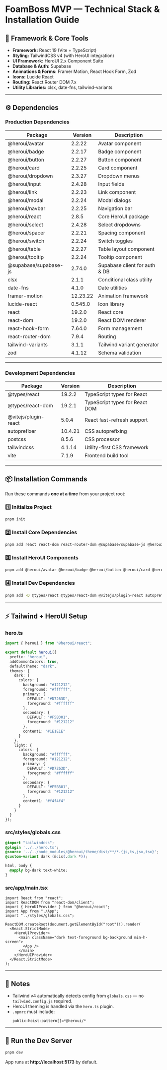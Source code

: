 # FoamBoss MVP — Technical Stack & Installation Guide

## 🧱 Framework & Core Tools
- **Framework:** React 19 (Vite + TypeScript)
- **Styling:** TailwindCSS v4 (with HeroUI integration)
- **UI Framework:** HeroUI 2.x Component Suite
- **Database & Auth:** Supabase
- **Animations & Forms:** Framer Motion, React Hook Form, Zod
- **Icons:** Lucide React
- **Routing:** React Router DOM 7.x
- **Utility Libraries:** clsx, date-fns, tailwind-variants

---

## ⚙️ Dependencies

### Production Dependencies
| Package | Version | Description |
|----------|----------|-------------|
| @heroui/avatar | 2.2.22 | Avatar component |
| @heroui/badge | 2.2.17 | Badge component |
| @heroui/button | 2.2.27 | Button component |
| @heroui/card | 2.2.25 | Card component |
| @heroui/dropdown | 2.3.27 | Dropdown menus |
| @heroui/input | 2.4.28 | Input fields |
| @heroui/link | 2.2.23 | Link component |
| @heroui/modal | 2.2.24 | Modal dialogs |
| @heroui/navbar | 2.2.25 | Navigation bar |
| @heroui/react | 2.8.5 | Core HeroUI package |
| @heroui/select | 2.4.28 | Select dropdowns |
| @heroui/spacer | 2.2.21 | Spacing component |
| @heroui/switch | 2.2.24 | Switch toggles |
| @heroui/table | 2.2.27 | Table layout component |
| @heroui/tooltip | 2.2.24 | Tooltip component |
| @supabase/supabase-js | 2.74.0 | Supabase client for auth & DB |
| clsx | 2.1.1 | Conditional class utility |
| date-fns | 4.1.0 | Date utilities |
| framer-motion | 12.23.22 | Animation framework |
| lucide-react | 0.545.0 | Icon library |
| react | 19.2.0 | React core |
| react-dom | 19.2.0 | React DOM renderer |
| react-hook-form | 7.64.0 | Form management |
| react-router-dom | 7.9.4 | Routing |
| tailwind-variants | 3.1.1 | Tailwind variant generator |
| zod | 4.1.12 | Schema validation |

---

### Development Dependencies
| Package | Version | Description |
|----------|----------|-------------|
| @types/react | 19.2.2 | TypeScript types for React |
| @types/react-dom | 19.2.1 | TypeScript types for React DOM |
| @vitejs/plugin-react | 5.0.4 | React fast-refresh support |
| autoprefixer | 10.4.21 | CSS autoprefixing |
| postcss | 8.5.6 | CSS processor |
| tailwindcss | 4.1.14 | Utility-first CSS framework |
| vite | 7.1.9 | Frontend build tool |

---

## 📦 Installation Commands

Run these commands **one at a time** from your project root:

### 1️⃣ Initialize Project
```bash
pnpm init
```

### 2️⃣ Install Core Dependencies
```bash
pnpm add react react-dom react-router-dom @supabase/supabase-js @heroui/react clsx date-fns framer-motion react-hook-form zod tailwind-variants lucide-react
```

### 3️⃣ Install HeroUI Components
```bash
pnpm add @heroui/avatar @heroui/badge @heroui/button @heroui/card @heroui/dropdown @heroui/input @heroui/link @heroui/modal @heroui/navbar @heroui/select @heroui/spacer @heroui/switch @heroui/table @heroui/tooltip
```

### 4️⃣ Install Dev Dependencies
```bash
pnpm add -D @types/react @types/react-dom @vitejs/plugin-react autoprefixer postcss tailwindcss vite
```

---

## ⚡ Tailwind + HeroUI Setup

### hero.ts
```ts
import { heroui } from "@heroui/react";

export default heroui({
  prefix: "heroui",
  addCommonColors: true,
  defaultTheme: "dark",
  themes: {
    dark: {
      colors: {
        background: "#121212",
        foreground: "#ffffff",
        primary: {
          DEFAULT: "#D7263D",
          foreground: "#ffffff"
        },
        secondary: {
          DEFAULT: "#F5B301",
          foreground: "#121212"
        },
        content1: "#1E1E1E"
      }
    },
    light: {
      colors: {
        background: "#ffffff",
        foreground: "#121212",
        primary: {
          DEFAULT: "#D7263D",
          foreground: "#ffffff"
        },
        secondary: {
          DEFAULT: "#F5B301",
          foreground: "#121212"
        },
        content1: "#f4f4f4"
      }
    }
  }
});
```

### src/styles/globals.css
```css
@import "tailwindcss";
@plugin '../../hero.ts';
@source '../../node_modules/@heroui/theme/dist/**/*.{js,ts,jsx,tsx}';
@custom-variant dark (&:is(.dark *));

html, body {
  @apply bg-dark text-white;
}
```

### src/app/main.tsx
```tsx
import React from "react";
import ReactDOM from "react-dom/client";
import { HeroUIProvider } from "@heroui/react";
import App from "./App";
import "../styles/globals.css";

ReactDOM.createRoot(document.getElementById("root")!).render(
  <React.StrictMode>
    <HeroUIProvider>
      <main className="dark text-foreground bg-background min-h-screen">
        <App />
      </main>
    </HeroUIProvider>
  </React.StrictMode>
);
```

---

## 🧠 Notes
- Tailwind v4 automatically detects config from `globals.css` — no `tailwind.config.js` required.
- HeroUI theming is handled via the `hero.ts` plugin.
- `.npmrc` must include:
  ```
  public-hoist-pattern[]=*@heroui/*
  ```

---

## 🚀 Run the Dev Server
```bash
pnpm dev
```

App runs at **http://localhost:5173** by default.
